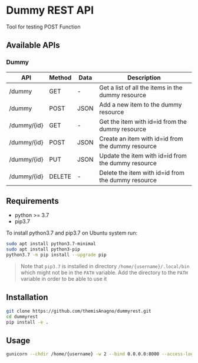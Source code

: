 # Dummy REST API

Tool for testing POST Function

## Available APIs
### Dummy
| API | Method | Data | Description |
| --- | --- | --- | --- |
| /dummy | GET | - | Get a list of all the items in the dummy resource |
| /dummy | POST | JSON | Add a new item to the dummy resource |
| /dummy/{id} | GET | - | Get the item with id=id from the dummy resource |
| /dummy/{id} | POST | JSON | Create an item with id=id from the dummy resource |
| /dummy/{id} | PUT | JSON | Update the item with id=id from the dummy resource |
| /dummy/{id} | DELETE | - | Delete the item with id=id from the dummy resource |

## Requirements

* python >= 3.7
* pip3.7

To install python3.7 and pip3.7 on Ubuntu system run:

``` bash
sudo apt install python3.7-minimal
sudo apt install python3-pip
python3.7 -m pip install --upgrade pip
```

> Note that `pip3.7` is installed in directory `/home/{username}/.local/bin` which might not be in the `PATH` variable. Add the directory to the `PATH` variable in order to be able to use it

## Installation

``` bash
git clone https://github.com/themisAnagno/dummyrest.git
cd dummyrest
pip install -e .
```

## Usage

``` bash
gunicorn --chdir /home/{username} -w 2 --bind 0.0.0.0:8000 --access-logfile /home/{username}/dummyrest/output.log --log-level INFO --capture-output --error-logfile /home/{username}/dummyrest/error.log wsgi:app
```
